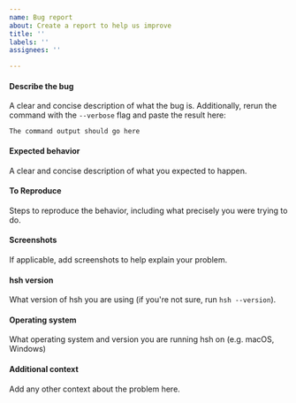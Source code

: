 ```yaml
---
name: Bug report
about: Create a report to help us improve
title: ''
labels: ''
assignees: ''

---
```


#### Describe the bug
A clear and concise description of what the bug is. Additionally, rerun the command with the `--verbose` flag and paste the result here:

```
The command output should go here
```

#### Expected behavior
A clear and concise description of what you expected to happen.

#### To Reproduce
Steps to reproduce the behavior, including what precisely you were trying to do.

#### Screenshots
If applicable, add screenshots to help explain your problem.

#### hsh version
 What version of hsh you are using (if you're not sure, run `hsh --version`).

#### Operating system
What operating system and version you are running hsh on (e.g. macOS, Windows)

#### Additional context
Add any other context about the problem here.
